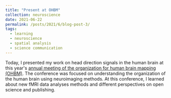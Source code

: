 ```yaml
---
title: "Present at OHBM"
collection: neuroscience
date: 2021-06-22
permalink: /posts/2021/6/blog-post-3/
tags:
  - learning
  - neuroscience
  - spatial analysis
  - science communication
---
```


Today, I presented my work on head direction signals in the human brain at this year's [annual meeting of the organization for human brain mapping (OHBM)](2021). The conference was focused on understanding the organization of the human brain using neuroimaging methods. At this conference, I learned about new fMRI data analyses methods and different perspectives on open science and publishing.